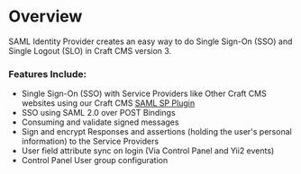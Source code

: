 # Overview

SAML Identity Provider creates an easy way to do Single Sign-On (SSO) and Single Logout (SLO) in Craft CMS version 3.

### Features Include:
* Single Sign-On (SSO) with Service Providers like Other Craft CMS websites using our Craft CMS [SAML SP Plugin](https://github.com/flipboxfactory/saml-sp)
* SSO using SAML 2.0 over POST Bindings
* Consuming and validate signed messages
* Sign and encrypt Responses and assertions (holding the user's personal information) to the Service Providers
* User field attribute sync on login (Via Control Panel and Yii2 events)
* Control Panel User group configuration
